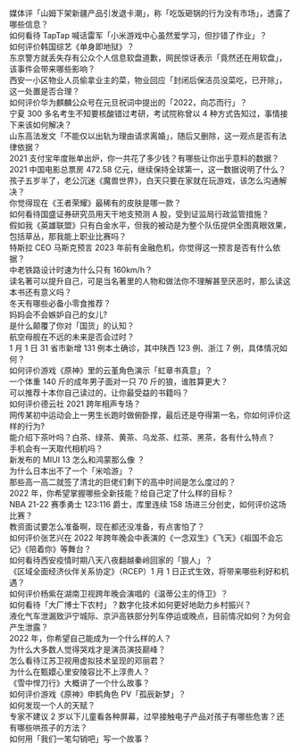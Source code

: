 媒体评「山姆下架新疆产品引发退卡潮」，称「吃饭砸锅的行为没有市场」，透露了哪些信息？  
如何看待 TapTap 喊话雷军「小米游戏中心虽然爱学习，但抄错了作业」？  
如何评价韩国综艺《单身即地狱》？  
东京警方就丢失存有公众个人信息软盘道歉，网民惊讶表示「竟然还在用软盘」，该事件会带来哪些影响？  
西安一小区物业人员偷拿业主的菜，物业回应「封闭后保洁员没菜吃，已开除」，这一处置是否合理？  
如何评价华为麒麟公众号在元旦祝词中提出的「2022，向芯而行」？  
宁夏 300 多名考生不知要核酸错过考研，考试院称曾以 4 种方式告知过，事情接下来该如何解决？  
山东高法发文「不能仅以出轨为理由请求离婚」，随后又删除，这一观点是否有法律依据？  
2021 支付宝年度账单出炉，你一共花了多少钱？有哪些让你出乎意料的数据？  
2021 中国电影总票房 472.58 亿元，继续保持全球第一，这一数据说明了什么？  
孩子五岁半了，老公沉迷《魔兽世界》，白天只要在家就在玩游戏，该怎么沟通解决？  
你觉得现在《王者荣耀》最稀有的皮肤是哪一款？  
如何看待国盛证券研究员用天干地支预测 A 股，受到证监局行政监管措施？  
假如我《英雄联盟》只有白金水平，但我的被动是为整个队伍提供全图真眼效果，包括草丛，那我能上职业比赛吗？  
特斯拉 CEO 马斯克预言 2023 年前有金融危机，你觉得这一预言是否有什么依据？  
中老铁路设计时速为什么只有 160km/h？  
读名著可以提升自己，可是当名著里的人物和做法你不理解甚至厌恶时，那么读这本书还有意义吗？  
冬天有哪些必备小零食推荐？  
妈妈会不会嫉妒自己的女儿?  
是什么颠覆了你对「国货」的认知？  
航空母舰在不远的未来是否会过时？  
1 月 1 日 31 省市新增 131 例本土确诊，其中陕西 123 例、浙江 7 例，具体情况如何？  
如何评价游戏《原神》里的云堇角色演示「虹章书真意」？  
一个体重 140 斤的成年男子面对一只 70 斤的狼，谁胜算更大？  
可以推荐十本你自己读过的，让你最受益的书籍吗？  
如何评价德云社 2021 跨年相声专场？  
网传某初中运动会上一男生长跑时做俯卧撑，最后还是夺得第一名，你如何评价这样的行为?  
能介绍下茶叶吗？白茶、绿茶、黄茶、乌龙茶、红茶、黑茶，各有什么特点？  
手机会有一天取代相机吗？  
新发布的 MIUI 13 怎么和鸿蒙那么像 ？  
为什么日本出不了一个「米哈游」？  
那些高一高二就签了清北的巨佬们剩下的高中时间是怎么度过的？  
2022 年，你希望掌握哪些全新技能？给自己定了什么样的目标？  
NBA 21-22 赛季勇士 123:116 爵士，库里连续 158 场进三分创史，如何评价这场比赛？  
教资面试要怎么准备啊，现在都还没准备，有点害怕了？  
如何评价张艺兴在 2022 年跨年晚会中表演的《一念双生》《飞天》《祖国不会忘记》《陪着你》等舞台？  
如何看待西安疫情时期八天八夜翻越秦岭回家的「狠人」？  
《区域全面经济伙伴关系协定》（RCEP）1 月 1 日正式生效，将带来哪些利好和机遇？  
如何评价杨紫在湖南卫视跨年晚会演唱的《温蒂公主的侍卫》？  
如何看待「大厂博士下农村」？数字化技术如何更好地助力乡村振兴？  
液化气车泄漏致沪宁城际、京沪高铁部分列车停运或晚点，目前情况如何？为何会产生泄露？  
2022 年，你希望自己能成为一个什么样的人？  
为什么大多数人觉得哭戏才是演员演技巅峰？  
怎么看待江苏卫视用虚拟技术呈现的邓丽君？  
为什么在甄嬛心里安陵容比不上淳贵人？  
《雪中悍刀行》大概讲了一个什么故事？  
如何评价游戏《原神》申鹤角色 PV「孤辰新梦」？  
如何发现一个人的天赋？  
专家不建议 2 岁以下儿童看各种屏幕，过早接触电子产品对孩子有哪些危害？还有哪些哄孩子的方法？  
如何用「我们一笔勾销吧」写一个故事？  
